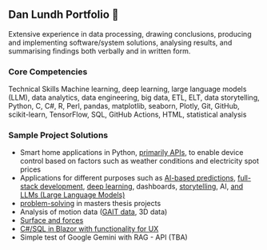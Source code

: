 ## Dan Lundh Portfolio 👋

Extensive experience in data processing, drawing conclusions, producing and implementing software/system solutions, analysing results, and summarising findings both verbally and in written form.

### Core Competencies
Technical Skills Machine learning, deep learning, large language models (LLM), data analytics, data engineering, big data, ETL, ELT, data storytelling, Python, C, C#, R, Perl, pandas, matplotlib, seaborn, Plotly, Git, GitHub, scikit-learn, TensorFlow, SQL, GitHub Actions, HTML, statistical analysis 

### Sample Project Solutions
* Smart home applications in Python, [primarily APIs](https://github.com/Dan-Lundh/API-Collection), to enable device control based on factors such as weather conditions and electricity spot prices
* Applications for different purposes such as [AI-based predictions](https://github.com/Dan-Lundh/Ice-cream-prediction), [full-stack development](https://github.com/Dan-Lundh/Youtube-db), [deep learning](https://github.com/Dan-Lundh/AI-deep_learning), dashboards, [storytelling](https://github.com/Dan-Lundh/Supahcoolsoft), AI, [and LLMs (Large Language Models)](https://github.com/Dan-Lundh/chatrobot-gbg)
* [problem-solving](https://github.com/Dan-Lundh/netanalysis) in masters thesis projects
* Analysis of motion data ([GAIT data](https://github.com/Dan-Lundh/Gait_analysis_Mindius), 3D data)
* [Surface and forces](https://github.com/Dan-Lundh/Surface)
* [C#/SQL in Blazor with functionality for UX](https://github.com/Dan-Lundh/myOLF)
* Simple test of Google Gemini with RAG - API (TBA)
<!--
This site was built using [GitHub Pages](https://pages.github.com/)
https://github.com/Dan-Lundh/Gait_analysis_Mindius
**Dan-Lundh/Dan-Lundh** is a ✨ _special_ ✨ repository because its `README.md` (this file) appears on your GitHub profile.

Here are some ideas to get you started:

- 🔭 I’m currently working on ...
- 🌱 I’m currently learning ...
- 👯 I’m looking to collaborate on ...
- 🤔 I’m looking for help with ...
- 💬 Ask me about ...
- 📫 How to reach me: ...
- 😄 Pronouns: ...
- ⚡ Fun fact: ...
-->
